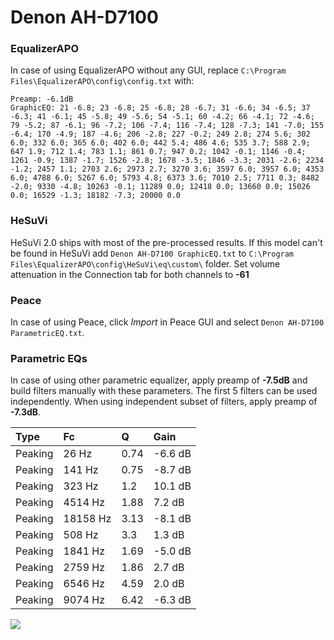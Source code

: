 # Denon AH-D7100

### EqualizerAPO
In case of using EqualizerAPO without any GUI, replace `C:\Program Files\EqualizerAPO\config\config.txt`
with:
```
Preamp: -6.1dB
GraphicEQ: 21 -6.8; 23 -6.8; 25 -6.8; 28 -6.7; 31 -6.6; 34 -6.5; 37 -6.3; 41 -6.1; 45 -5.8; 49 -5.6; 54 -5.1; 60 -4.2; 66 -4.1; 72 -4.6; 79 -5.2; 87 -6.1; 96 -7.2; 106 -7.4; 116 -7.4; 128 -7.3; 141 -7.0; 155 -6.4; 170 -4.9; 187 -4.6; 206 -2.8; 227 -0.2; 249 2.8; 274 5.6; 302 6.0; 332 6.0; 365 6.0; 402 6.0; 442 5.4; 486 4.6; 535 3.7; 588 2.9; 647 1.9; 712 1.4; 783 1.1; 861 0.7; 947 0.2; 1042 -0.1; 1146 -0.4; 1261 -0.9; 1387 -1.7; 1526 -2.8; 1678 -3.5; 1846 -3.3; 2031 -2.6; 2234 -1.2; 2457 1.1; 2703 2.6; 2973 2.7; 3270 3.6; 3597 6.0; 3957 6.0; 4353 6.0; 4788 6.0; 5267 6.0; 5793 4.8; 6373 3.6; 7010 2.5; 7711 0.3; 8482 -2.0; 9330 -4.8; 10263 -0.1; 11289 0.0; 12418 0.0; 13660 0.0; 15026 0.0; 16529 -1.3; 18182 -7.3; 20000 0.0
```

### HeSuVi
HeSuVi 2.0 ships with most of the pre-processed results. If this model can't be found in HeSuVi add
`Denon AH-D7100 GraphicEQ.txt` to `C:\Program Files\EqualizerAPO\config\HeSuVi\eq\custom\` folder.
Set volume attenuation in the Connection tab for both channels to **-61**

### Peace
In case of using Peace, click *Import* in Peace GUI and select `Denon AH-D7100 ParametricEQ.txt`.

### Parametric EQs
In case of using other parametric equalizer, apply preamp of **-7.5dB** and build filters manually
with these parameters. The first 5 filters can be used independently.
When using independent subset of filters, apply preamp of **-7.3dB**.

| Type    | Fc       |    Q | Gain    |
|:--------|:---------|:-----|:--------|
| Peaking | 26 Hz    | 0.74 | -6.6 dB |
| Peaking | 141 Hz   | 0.75 | -8.7 dB |
| Peaking | 323 Hz   | 1.2  | 10.1 dB |
| Peaking | 4514 Hz  | 1.88 | 7.2 dB  |
| Peaking | 18158 Hz | 3.13 | -8.1 dB |
| Peaking | 508 Hz   | 3.3  | 1.3 dB  |
| Peaking | 1841 Hz  | 1.69 | -5.0 dB |
| Peaking | 2759 Hz  | 1.86 | 2.7 dB  |
| Peaking | 6546 Hz  | 4.59 | 2.0 dB  |
| Peaking | 9074 Hz  | 6.42 | -6.3 dB |

![](https://raw.githubusercontent.com/jaakkopasanen/AutoEq/master/results/headphonecom/sbaf-serious/Denon%20AH-D7100/Denon%20AH-D7100.png)